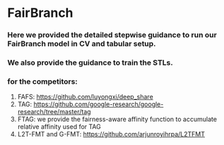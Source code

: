 # FairBranch
### Here we provided the detailed stepwise guidance to run our FairBranch model in CV and tabular setup.
### We also provide the guidance to train the STLs.
### for the competitors:
1) FAFS: https://github.com/luyongxi/deep_share
2) TAG: https://github.com/google-research/google-research/tree/master/tag
3) FTAG: we provide the fairness-aware affinity function to accumulate relative affinity used for TAG
4) L2T-FMT and G-FMT: https://github.com/arjunroyihrpa/L2TFMT 
